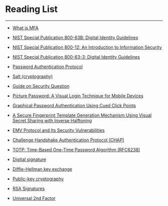 # Reading List
---

- [What is MFA](https://www.onelogin.com/learn/what-is-mfa)

- [NIST Special Publication 800-63B: Digital Identity Guidelines](https://pages.nist.gov/800-63-3/sp800-63b.html)

- [NIST Special Publication 800-12: An Introduction to Information Security](https://nvlpubs.nist.gov/nistpubs/SpecialPublications/NIST.SP.800-12r1.pdf)

- [NIST Special Publication 800-63-3: Digital Identity Guidelines](https://nvlpubs.nist.gov/nistpubs/SpecialPublications/NIST.SP.800-63-3.pdf)

- [Password Authentication Protocol](https://en.wikipedia.org/wiki/Password_Authentication_Protocol)

- [Salt (cryptography)](https://en.wikipedia.org/wiki/Salt_(cryptography)#:~:text=In%20cryptography%2C%20a%20salt%20is,needed%20for%20a%20successful%20attack.)

- [Guide on Security Question](https://cheatsheetseries.owasp.org/cheatsheets/Choosing_and_Using_Security_Questions_Cheat_Sheet.html#:~:text=Security%20questions%20may%20be%20used,the%20security%20question(s).)

- [Picture Password: A Visual Login Technique for Mobile Devices](https://www.govinfo.gov/content/pkg/GOVPUB-C13-eb26d4f69b1dfeeef9f064c2309edd06/pdf/GOVPUB-C13-eb26d4f69b1dfeeef9f064c2309edd06.pdf)

- [Graphical Password Authentication Using Cued Click Points](https://link.springer.com/chapter/10.1007/978-3-540-74835-9_24)

- [A Secure Fingerprint Template Generation Mechanism Using Visual Secret Sharing with Inverse Halftoning](https://papers.ssrn.com/sol3/papers.cfm?abstract_id=4138002)

- [EMV Protocol and Its Security Vulnerabilities](https://www.researchgate.net/publication/323073718_An_Overview_of_the_EMV_Protocol_and_Its_Security_Vulnerabilities)

- [Challenge Handshake Authentication Protocol (CHAP)](https://networkencyclopedia.com/challenge-handshake-authentication-protocol-chap/)

- [TOTP: Time-Based One-Time Password Algorithm (RFC6238)](https://datatracker.ietf.org/doc/html/rfc6238)

- [Digital signature](https://en.wikipedia.org/wiki/Digital_signature)

- [Diffie-Hellman key exchange](https://en.wikipedia.org/wiki/Diffie%E2%80%93Hellman_key_exchange)

- [Public-key cryptography](https://en.wikipedia.org/wiki/Public-key_cryptography)

- [RSA Signatures](https://cryptobook.nakov.com/digital-signatures/rsa-signatures)

- [Universal 2nd Factor](https://en.wikipedia.org/wiki/Universal_2nd_Factor)